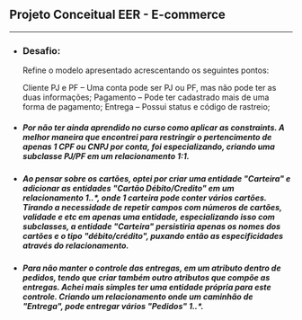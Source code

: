 ## Projeto Conceitual EER - E-commerce

--------

- ### Desafio:

  Refine o modelo apresentado acrescentando os seguintes pontos:

  Cliente PJ e PF – Uma conta pode ser PJ ou PF, mas não pode ter as duas informações;
  Pagamento – Pode ter cadastrado mais de uma forma de pagamento;
  Entrega – Possui status e código de rastreio;

- ##### Por não ter ainda aprendido no curso como aplicar as constraints. A melhor maneira que encontrei para restringir o pertencimento de apenas 1 CPF ou CNPJ por conta, foi especializando, criando uma subclasse PJ/PF em um relacionamento 1:1.

- ##### Ao pensar sobre os cartões, optei por criar uma entidade "Carteira" e adicionar as entidades "Cartão Débito/Credito" em um relacionamento 1..*, onde 1 carteira pode conter vários cartões. Tirando a necessidade de repetir campos com números de cartões, validade e etc em apenas uma entidade, especializando isso com subclasses, a entidade "Carteira" persistiria apenas os nomes dos cartões e o tipo "débito/crédito", puxando então as especificidades através do relacionamento.

- ##### Para não manter o controle das entregas, em um atributo dentro de pedidos, tendo que criar também outro atributos que compõe as entregas. Achei mais simples ter uma entidade própria para este controle. Criando um relacionamento onde um caminhão de "Entrega", pode entregar vários "Pedidos" 1..*.
